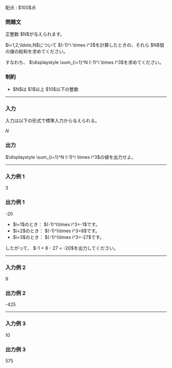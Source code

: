 
<div>

<span>

<span>

<p>
配点 : $100$点
</p>

<div>

<section>

### **問題文**

<p>
正整数 $N$が与えられます。
</p>

<p>
$i=1,2,\ldots,N$について $(-1)^i \times i^3$を計算したときの、それら $N$個の値の総和を求めてください。
</p>

<p>
すなわち、 $\displaystyle \sum_{i=1}^N (-1)^i \times i^3$を求めてください。
</p>

</section>

</div>

<div>

<section>

### **制約**

<ul>

<li>
$N$は $1$以上 $10$以下の整数
</li>

</ul>

</section>

</div>

---

<div>

<div>

<section>

### **入力**

<p>
入力は以下の形式で標準入力から与えられる。
</p>

<div>

$N$
</div>

</section>

</div>

<div>

<section>

### **出力**

<p>
$\displaystyle \sum_{i=1}^N (-1)^i \times i^3$の値を出力せよ。
</p>

</section>

</div>

</div>

---

<div>

<section>

### **入力例 1**

<div>

3

</div>

</section>

</div>

<div>

<section>

### **出力例 1**

<div>

-20

</div>

<ul>

<li>
$i=1$のとき： $(-1)^i\times i^3=-1$です。
</li>

<li>
$i=2$のとき： $(-1)^i\times i^3=8$です。
</li>

<li>
$i=3$のとき： $(-1)^i\times i^3=-27$です。
</li>

</ul>

<p>
したがって、 $-1 + 8 - 27 = -20$を出力してください。
</p>

</section>

</div>

---

<div>

<section>

### **入力例 2**

<div>

9

</div>

</section>

</div>

<div>

<section>

### **出力例 2**

<div>

-425

</div>

</section>

</div>

---

<div>

<section>

### **入力例 3**

<div>

10

</div>

</section>

</div>

<div>

<section>

### **出力例 3**

<div>

575

</div>

</section>

</div>

</span>

</span>

</div>
